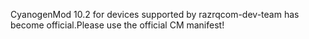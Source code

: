 CyanogenMod 10.2 for devices supported by razrqcom-dev-team has become official.Please use the official CM manifest!
